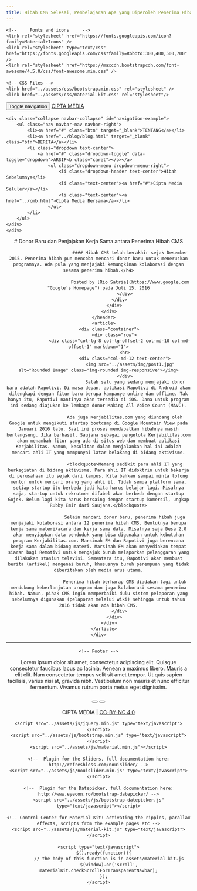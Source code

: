 ```yaml
---
title: Hibah CMS Selesai, Pembelajaran Apa yang Diperoleh Penerima Hibah?
---
```


<html lang="en">
<head>
	<link rel="apple-touch-icon" sizes="76x76" href="assets/img/apple-icon.png">
	<link rel="icon" type="image/png" href="assets/img/favicon.png">
	<title>Cipta Media - Berita</title>
	
	<!--     Fonts and icons     -->
	<link rel="stylesheet" href="https://fonts.googleapis.com/icon?family=Material+Icons" />
	<link rel="stylesheet" type="text/css" href="https://fonts.googleapis.com/css?family=Roboto:300,400,500,700" />
	<link rel="stylesheet" href="https://maxcdn.bootstrapcdn.com/font-awesome/4.5.0/css/font-awesome.min.css" />

	<!-- CSS Files -->
    <link href="../assets/css/bootstrap.min.css" rel="stylesheet" />
    <link href="../assets/css/material-kit.css" rel="stylesheet"/>
</head>

<body class="profile-page">

<!-- Navigation -->
<nav class="navbar navbar-fixed-top navbar-white" data-spy="affix">
	<div class="container">
		<div class="navbar-header">
			<button type="button" class="navbar-toggle" data-toggle="collapse" data-target="#navigation-example">
				<span class="sr-only">Toggle navigation</span>
				<span class="icon-bar"></span>
				<span class="icon-bar"></span>
				<span class="icon-bar"></span>
			</button>
				<a class="navbar-brand" href="../index.html">CIPTA MEDIA</a>
		</div>

	<div class="collapse navbar-collapse" id="navigation-example">
		<ul class="nav navbar-nav navbar-right">
			<li><a href="#" class="btn" target="_blank">TENTANG</a></li>
    		<li><a href="../blog/blog.html" target="_blank" class="btn">BERITA</a></li>
    		<li class="dropdown text-center">
				<a href="#" class="dropdown-toggle" data-toggle="dropdown">ARSIP<b class="caret"></b></a>
					<ul class="dropdown-menu dropdown-menu-right">
						<li class="dropdown-header text-center">Hibah Sebelumnya</li>
						<li class="text-center"><a href="#">Cipta Media Seluler</a></li>
						<li class="text-center"><a href="../cmb.html">Cipta Media Bersama</a></li>
					</ul>
			</li>
		</ul>
	</div>
	</div>
</nav>

<!-- Post Content -->
<div class="wrapper">
	<div class="header"></div>
	<div class="main main-raised">
		<header>
			<div class="container">
           			<div class="row">
               				<div class="col-lg-8 col-lg-offset-2 col-md-10 col-md-offset-1">
                   				<div class="post-heading" markdown="1">
							# Donor Baru dan Penjajakan Kerja Sama antara Penerima Hibah CMS
								
							#### Hibah CMS telah berakhir sejak Desember 2015. Penerima hibah pun mencoba mencari donor baru untuk meneruskan programnya. Ada pula yang menjajaki kemungkinan kolaborasi dengan sesama penerima hibah.</h4>
								
							Posted by [Rio Satria](https://www.google.com "Google's Homepage") pada Juli 15, 2016
						</div>
					</div>
				</div>
			</div>
		</header>
		<article>
			<div class="container">
				<div class="row">
					<div class="col-lg-8 col-lg-offset-2 col-md-10 col-md-offset-1" markdown="1">
						<hr>
						<div class="col-md-12 text-center">
                   			<img src="../assets/img/post1.jpg" alt="Rounded Image" class="img-rounded img-responsive"></img>
                   		</div>
                   				Salah satu yang sedang menjajaki donor baru adalah Rapotivi. Di masa depan, aplikasi Rapotivi di Android akan dilengkapi dengan fitur baru berupa kampanye online dan offline. Tak hanya itu, Rapotivi nantinya akan tersedia di iOS. Dana untuk program ini sedang diajukan ke lembaga donor Making All Voice Count (MAVC).
						
						Ada juga Kerjabilitas.com yang diundang oleh Google untuk mengikuti startup bootcamp di Google Mountain View pada Januari 2016 lalu. Saat ini proses mendapatkan hibahnya masih berlangsung. Jika berhasil, Saujana sebagai pengelola Kerjabilitas.com akan menambah fitur yang ada di situs web dan membuat aplikasi Kerjabilitas. Namun, kesulitan dalam menjalankan hal ini adalah mencari ahli IT yang mempunyai latar belakang di bidang aktivisme.

						<blockquote>Memang sedikit para ahli IT yang berkegiatan di bidang aktivisme. Para ahli IT didoktrin untuk bekerja di perusahaan itu sejak dari kampus. Kita bahkan sampai minta tolong mentor untuk mencari orang yang ahli it. Tidak semua platform sama, setiap startup itu berbeda jadi kita harus belajar lagi. Misalnya saja, startup untuk rekrutmen difabel akan berbeda dengan startup Gojek. Belum lagi kita harus bersaing dengan startup komersil, ungkap Rubby Emir dari Saujana.</blockquote>
							
						Selain mencari donor baru, penerima hibah juga menjajaki kolaborasi antara 12 penerima hibah CMS. Bentuknya berupa kerja sama materi/acara dan kerja sama data. Misalnya saja Desa 2.0 akan menyiapkan data penduduk yang bisa digunakan untuk kebutuhan program Kerjabilitas.com. Marsinah FM dan Rapotivi juga berencana kerja sama dalam bidang materi. Marsinah FM akan menyediakan tempat siaran bagi Remotivi untuk mengajak buruh melaporkan pelanggaran yang dilakukan stasiun televisi. Sementara itu, Rapotivi akan membuat berita (artikel) mengenai buruh, khususnya buruh perempuan yang tidak diberitakan oleh media arus utama.
							
						Penerima hibah berharap CMS diadakan lagi untuk mendukung keberlanjutan program dan juga kolaborasi sesama penerima hibah. Namun, pihak CMS ingin memperbaiki dulu sistem pelaporan yang sebelumnya digunakan (pelaporan melalui wiki) sehingga untuk tahun 2016 tidak akan ada hibah CMS.
					</div>
				</div>
			</div>
		</article>
	</div>
</div>
<hr>

    <!-- Footer -->
   <footer class="footer">
        <div class="container">
        	<div class="col-md-6">
        	Lorem ipsum dolor sit amet, consectetur adipiscing elit. Quisque consectetur faucibus lacus ac lacinia. Aenean a maximus libero. Mauris a elit elit. Nam consectetur tempus velit sit amet tempor. Ut quis sapien facilisis, varius nisi at, gravida nibh. Vestibulum non mauris et nunc efficitur fermentum. Vivamus rutrum porta metus eget dignissim.
        	</div>
        	<div class="col-md-6 text-right">
        		</br>
				<a href="#"><button class="btn btn-danger btn-raised btn-fab btn-fab-mini btn-round"><i class="fa fa-twitter"></i></button></a>
				<a href="#"><button class="btn btn-danger btn-raised btn-fab btn-fab-mini btn-round"><i class="fa fa-facebook"></i></button></a>
        	</div>
            <div class="pull-right text-right">
                </br>CIPTA MEDIA | <a href="#">CC-BY-NC 4.0</a>
            </div>
        </div>
    </footer>

<!--   Core JS Files   -->
	<script src="../assets/js/jquery.min.js" type="text/javascript"></script>
	<script src="../assets/js/bootstrap.min.js" type="text/javascript"></script>
	<script src="../assets/js/material.min.js"></script>

	<!--  Plugin for the Sliders, full documentation here: http://refreshless.com/nouislider/ -->
	<script src="../assets/js/nouislider.min.js" type="text/javascript"></script>

	<!--  Plugin for the Datepicker, full documentation here: http://www.eyecon.ro/bootstrap-datepicker/ -->
	<script src="../assets/js/bootstrap-datepicker.js" type="text/javascript"></script>

	<!-- Control Center for Material Kit: activating the ripples, parallax effects, scripts from the example pages etc -->
	<script src="../assets/js/material-kit.js" type="text/javascript"></script>

	<script type="text/javascript">
		$().ready(function(){
			// the body of this function is in assets/material-kit.js
			$(window).on('scroll', materialKit.checkScrollForTransparentNavbar);
		});
	</script>

</body>

</html>
